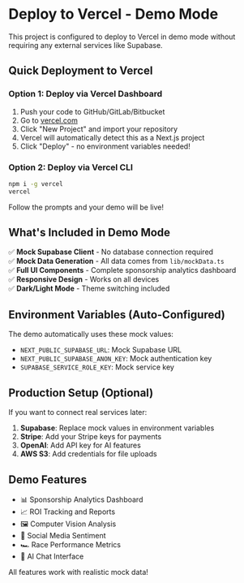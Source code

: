 # Deploy to Vercel - Demo Mode

This project is configured to deploy to Vercel in demo mode without requiring any external services like Supabase.

## Quick Deployment to Vercel

### Option 1: Deploy via Vercel Dashboard
1. Push your code to GitHub/GitLab/Bitbucket
2. Go to [vercel.com](https://vercel.com)
3. Click "New Project" and import your repository
4. Vercel will automatically detect this as a Next.js project
5. Click "Deploy" - no environment variables needed!

### Option 2: Deploy via Vercel CLI
```bash
npm i -g vercel
vercel
```
Follow the prompts and your demo will be live!

## What's Included in Demo Mode

✅ **Mock Supabase Client** - No database connection required  
✅ **Mock Data Generation** - All data comes from `lib/mockData.ts`  
✅ **Full UI Components** - Complete sponsorship analytics dashboard  
✅ **Responsive Design** - Works on all devices  
✅ **Dark/Light Mode** - Theme switching included  

## Environment Variables (Auto-Configured)

The demo automatically uses these mock values:
- `NEXT_PUBLIC_SUPABASE_URL`: Mock Supabase URL
- `NEXT_PUBLIC_SUPABASE_ANON_KEY`: Mock authentication key
- `SUPABASE_SERVICE_ROLE_KEY`: Mock service key

## Production Setup (Optional)

If you want to connect real services later:

1. **Supabase**: Replace mock values in environment variables
2. **Stripe**: Add your Stripe keys for payments
3. **OpenAI**: Add API key for AI features
4. **AWS S3**: Add credentials for file uploads

## Demo Features

- 📊 Sponsorship Analytics Dashboard
- 📈 ROI Tracking and Reports  
- 🖼️ Computer Vision Analysis
- 📱 Social Media Sentiment
- 🏎️ Race Performance Metrics
- 💬 AI Chat Interface

All features work with realistic mock data!
